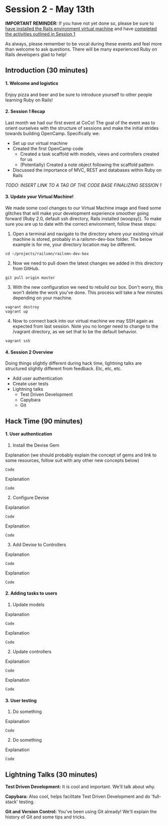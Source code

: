 Session 2 - May 13th
=====

**IMPORTANT REMINDER:** If you have not yet done so, please be sure to [have installed the Rails environment virtual machine](https://github.com/railsmn/railsmn-dev-box) and have [completed the activities outlined in Session 1](https://github.com/railsmn/schedule/blob/master/open_camp/session1.md)

As always, please remember to be vocal during these events and feel more than welcome to ask questions. There will be many experienced Ruby on Rails developers glad to help!

## Introduction (30 minutes)
#### 1. Welcome and logistics
Enjoy pizza and beer and be sure to introduce yourself to other people learning Ruby on Rails!

#### 2. Session 1 Recap
Last month we had our first event at CoCo! The goal of the event was to orient ourselves with the structure of sessions and make the initial strides towards building OpenCamp. Specifically we:

- Set up our virtual machine
- Created the first OpenCamp code
  - Created a task scaffold with models, views and controllers created for us
  - (Potentially) Created a note object following the scaffold pattern
- Discussed the importance of MVC, REST and databases within Ruby on Rails

*TODO: INSERT LINK TO A TAG OF THE CODE BASE FINALIZING SESSION 1*

#### 3. Update your Virtual Machine!
We made some cool changes to our Virtual Machine image and fixed some glitches that will make your development experience smoother going forward (Ruby 2.0, default ssh directory, Rails installed (woopsy)). To make sure you are up to date with the correct environment, follow these steps:

1. Open a terminal and navigate to the directory where your existing virtual machine is stored, probably in a railsmn-dev-box folder. The below example is for me, your directory location may be different.
  
  ```
  cd ~/projects/railsmn/railsmn-dev-box
  ```

2. Now we need to pull down the latest changes we added in this directory from GitHub. 

  ```
  git pull origin master
  ```

3. With the new configuration we need to rebuild our box. Don't worry, this won't delete the work you've done. This process will take a few minutes depending on your machine.

  ```
  vagrant destroy
  vagrant up
  ```

4. Now to connect back into our virtual machine we may SSH again as expected from last session. Note you no longer need to change to the /vagrant directory, as we set that to be the default behavior.

  ```
  vagrant ssh
  ```  

#### 4. Session 2 Overview
Doing things slightly different during hack time, lightning talks are structured slightly different from feedback. Etc, etc, etc.

- Add user authentication
- Create user tests
- Lightning talks 
  - Test Driven Development
  - Capybara
  - Git

## Hack Time (90 minutes)

#### 1. User authentication
1. Install the Devise Gem

  Explanation (we should probably explain the concept of gems and link to some resources, follow suit with any other new concepts below)

  ```
  Code
  ```

  Explanation

  ```
  Code
  ```

2. Configure Devise

  Explanation

  ```
  Code
  ```

  Explanation

  ```
  Code
  ```

3. Add Devise to Controllers

  Explanation

  ```
  Code
  ```

  Explanation

  ```
  Code
  ```  

#### 2. Adding tasks to users
1. Update models

  Explanation

  ```
  Code
  ```

  Explanation

  ```
  Code
  ```

2. Update controllers

  Explanation

  ```
  Code
  ```

  Explanation

  ```
  Code
  ```  


#### 3. User testing

  1. Do something

  Explanation

  ```
  Code
  ```

  2. Do something

  Explanation

  ```
  Code
  ```


## Lightning Talks (30 minutes)
**Test Driven Development:** It is cool and important. We'll talk about why.

**Capybara:** Also cool, helps facilitate Test Driven Development and do 'full-stack' testing.

**Git and Version Control:** You've been using Git already! We'll explain the history of Git and some tips and tricks.
